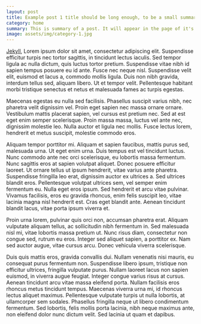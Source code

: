 ```yaml
---
layout: post
title: Example post 1 title should be long enough, to be a small summary as well, as just a regular title
category: home
summary: This is summary of a post. It will appear in the page of it's category with the summary shown. Clicking each of them will redirect to the page of the post, the same with clicking "Read More"
image: assets/img/category-1.jpg
---
```


[Jekyll](https://jekyllrb.com/), Lorem ipsum dolor sit amet, consectetur adipiscing elit. Suspendisse efficitur turpis nec tortor sagittis, in tincidunt lectus iaculis. Sed tempor ligula ac nulla dictum, quis luctus tortor pretium. Suspendisse vitae nibh id sapien tempus posuere eu id ante. Fusce nec neque nisl. Suspendisse velit elit, euismod et lacus a, commodo mollis ligula. Duis non nibh gravida, interdum tellus sed, aliquam libero. Ut et tempor velit. Pellentesque habitant morbi tristique senectus et netus et malesuada fames ac turpis egestas.

Maecenas egestas eu nulla sed facilisis. Phasellus suscipit varius nibh, nec pharetra velit dignissim vel. Proin eget sapien nec massa ornare ornare. Vestibulum mattis placerat sapien, vel cursus est pretium nec. Sed at est eget enim semper scelerisque. Proin massa massa, luctus vel ante nec, dignissim molestie leo. Nulla auctor et ligula nec mollis. Fusce lectus lorem, hendrerit et metus suscipit, molestie commodo eros.

Aliquam tempor porttitor mi. Aliquam et sapien faucibus, mattis purus sed, malesuada urna. Ut eget enim urna. Duis tempus est vel tincidunt luctus. Nunc commodo ante nec orci scelerisque, eu lobortis massa fermentum. Nunc sagittis eros at sapien volutpat aliquet. Donec posuere efficitur laoreet. Ut ornare tellus ut ipsum hendrerit, vitae varius ante pharetra. Suspendisse fringilla leo erat, dignissim auctor ex ultrices a. Sed ultrices blandit eros. Pellentesque volutpat ultrices sem, vel semper enim fermentum eu. Nulla eget eros ipsum. Sed hendrerit et arcu vitae pulvinar. Vivamus facilisis, eros eu gravida rhoncus, enim felis suscipit leo, vitae lacinia magna nisl hendrerit est. Cras eget blandit ante. Aenean tincidunt blandit lacus, vitae porta ipsum viverra et.

Proin urna lorem, pulvinar quis orci non, accumsan pharetra erat. Aliquam vulputate aliquam tellus, ac sollicitudin nibh fermentum in. Sed malesuada nisl mi, vitae lobortis massa pretium ut. Nunc risus diam, consectetur non congue sed, rutrum eu eros. Integer sed aliquet sapien, a porttitor ex. Nam sed auctor augue, vitae cursus arcu. Donec vehicula viverra scelerisque.

Duis quis mattis eros, gravida convallis dui. Nullam venenatis nisi mauris, eu consequat purus fermentum non. Suspendisse libero ipsum, tristique non efficitur ultrices, fringilla vulputate purus. Nullam laoreet lacus non sapien euismod, in viverra augue feugiat. Integer congue varius risus at cursus. Aenean tincidunt arcu vitae massa eleifend porta. Nullam facilisis eros rhoncus metus tincidunt tempus. Maecenas viverra urna mi, id rhoncus lectus aliquet maximus. Pellentesque vulputate turpis ut nulla lobortis, at ullamcorper sem sodales. Phasellus fringilla neque ut libero condimentum fermentum. Sed lobortis, felis mollis porta lacinia, nibh neque maximus ante, non eleifend dolor nunc dictum velit. Sed lacinia ut quam et dapibus.